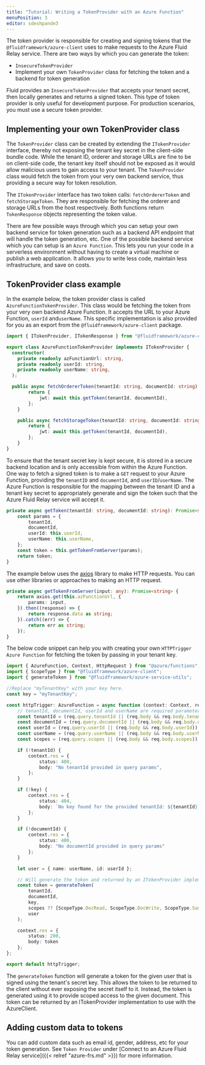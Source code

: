 ```yaml
---
title: "Tutorial: Writing a TokenProvider with an Azure Function"
menuPosition: 3
editor: sdeshpande3
---
```


The token provider is responsible for creating and signing tokens that the `@fluidframework/azure-client` uses to make
requests to the Azure Fluid Relay service. There are two ways by which you can generate the token:

- `InsecureTokenProvider`
- Implement your own `TokenProvider` class for fetching the token and a backend for token generation

Fluid provides an `InsecureTokenProvider` that accepts your tenant secret, then locally generates and returns a signed token. This type of token provider is only useful for development purpose. For production scenarios, you must use a secure token provider.

## Implementing your own TokenProvider class

The `TokenProvider` class can be created by extending the `ITokenProvider` interface, thereby not exposing the tenant key secret in the client-side bundle code. While the tenant ID, orderer and storage URLs are fine to be on client-side code, the tenant key itself should not be exposed as it would allow malicious users to gain access to your tenant. The `TokenProvider` class would fetch the token from your very own backend service, thus providing a secure way for token resolution.

The `ITokenProvider` interface has two token calls: `fetchOrdererToken` and `fetchStorageToken`. They are responsible for fetching the orderer and storage URLs from the host respectively. Both functions return `TokenResponse` objects representing the token value.

There are few possible ways through which you can setup your own backend service for token generation such as a backend API endpoint that will handle the token generation, etc. One of the possible backend service which you can setup is an `Azure Function`. This lets you run your code in a serverless environment without having to create a virtual machine or publish a web application. It allows you to write less code, maintain less infrastructure, and save on costs.

## TokenProvider class example

In the example below, the token provider class is called `AzureFunctionTokenProvider`. This class would be fetching the token from your very own backend Azure Function. It accepts the URL to your Azure Function, `userId` and`userName`. This specific implementation is also provided for you as an export from the `@fluidframework/azure-client` package.

```typescript
import { ITokenProvider, ITokenResponse } from "@fluidframework/azure-client";

export class AzureFunctionTokenProvider implements ITokenProvider {
  constructor(
    private readonly azFunctionUrl: string,
    private readonly userId: string,
    private readonly userName: string,
  );

  public async fetchOrdererToken(tenantId: string, documentId: string): Promise<ITokenResponse> {
        return {
            jwt: await this.getToken(tenantId, documentId),
        };
    }

    public async fetchStorageToken(tenantId: string, documentId: string): Promise<ITokenResponse> {
        return {
            jwt: await this.getToken(tenantId, documentId),
        };
    }
}
```

To ensure that the tenant secret key is kept secure, it is stored in a secure backend location and is only accessible from within the Azure Function. One way to fetch a signed token is to make a `GET` request to your Azure Function, providing the `tenantID` and `documentId`, and `userID`/`userName`. The Azure Function is responsible for the mapping between the tenant ID and a tenant key secret to appropriately generate and sign the token such that the Azure Fluid Relay service will accept it.

```typescript
private async getToken(tenantId: string, documentId: string): Promise<string> {
    const params = {
        tenantId,
        documentId,
        userId: this.userId,
        userName: this.userName,
    };
    const token = this.getTokenFromServer(params);
    return token;
}
```

The example below uses the [axios](https://www.npmjs.com/package/axios) library to make HTTP requests. You can use other libraries or approaches to making an HTTP request.

```typescript
private async getTokenFromServer(input: any): Promise<string> {
    return axios.get(this.azFunctionUrl, {
        params: input,
    }).then((response) => {
        return response.data as string;
    }).catch((err) => {
        return err as string;
    });
}
```

The below code snippet can help you with creating your own `HTTPTrigger Azure Function` for fetching the token by passing in your tenant key.

```typescript
import { AzureFunction, Context, HttpRequest } from "@azure/functions";
import { ScopeType } from "@fluidframework/azure-client";
import { generateToken } from "@fluidframework/azure-service-utils";

//Replace "myTenantKey" with your key here.
const key = "myTenantKey";

const httpTrigger: AzureFunction = async function (context: Context, req: HttpRequest): Promise<void> {
    // tenantId, documentId, userId and userName are required parameters
    const tenantId = (req.query.tenantId || (req.body && req.body.tenantId)) as string;
    const documentId = (req.query.documentId || (req.body && req.body.documentId)) as string;
    const userId = (req.query.userId || (req.body && req.body.userId)) as string;
    const userName = (req.query.userName || (req.body && req.body.userName)) as string;
    const scopes = (req.query.scopes || (req.body && req.body.scopes)) as ScopeType[];

    if (!tenantId) {
        context.res = {
            status: 400,
            body: "No tenantId provided in query params",
        };
    }

    if (!key) {
        context.res = {
            status: 404,
            body: `No key found for the provided tenantId: ${tenantId}`,
        };
    }

    if (!documentId) {
        context.res = {
            status: 400,
            body: "No documentId provided in query params"
        };
    }

    let user = { name: userName, id: userId };

    // Will generate the token and returned by an ITokenProvider implementation to use with the AzureClient.
    const token = generateToken(
        tenantId,
        documentId,
        key,
        scopes ?? [ScopeType.DocRead, ScopeType.DocWrite, ScopeType.SummaryWrite],
        user
    );

    context.res = {
        status: 200,
        body: token
    };
};

export default httpTrigger;
```

The `generateToken` function will generate a token for the given user that is signed using the tenant's secret key. This allows the token to be returned to the client without ever exposing the secret itself to it. Instead, the token is generated using it to provide scoped access to the given document. This token can be returned by an ITokenProvider implementation to use with the AzureClient.

## Adding custom data to tokens

You can add custom data such as email id, gender, address, etc for your token generation. See `Token Provider` under [Connect to an Azure Fluid Relay service]({{< relref "azure-frs.md" >}}) for more information.
